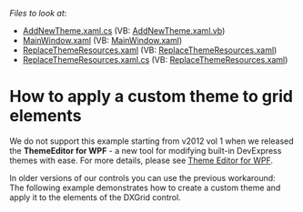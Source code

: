 <!-- default file list -->
*Files to look at*:

* [AddNewTheme.xaml.cs](./CS/AddNewTheme.xaml.cs) (VB: [AddNewTheme.xaml.vb](./VB/AddNewTheme.xaml.vb))
* [MainWindow.xaml](./CS/MainWindow.xaml) (VB: [MainWindow.xaml](./VB/MainWindow.xaml))
* [ReplaceThemeResources.xaml](./CS/ReplaceThemeResources.xaml) (VB: [ReplaceThemeResources.xaml](./VB/ReplaceThemeResources.xaml))
* [ReplaceThemeResources.xaml.cs](./CS/ReplaceThemeResources.xaml.cs) (VB: [ReplaceThemeResources.xaml](./VB/ReplaceThemeResources.xaml))
<!-- default file list end -->
# How to apply a custom theme to grid elements


<p>We do not support this example starting from v2012 vol 1 when we released the <strong>ThemeEditor for WPF</strong> - a new tool for modifying built-in DevExpress themes with ease. For more details, please see <a href="http://documentation.devexpress.com/#WpfThemeEditor/CustomDocument10429"><u>Theme Editor for WPF</u></a>.</p><p>In older versions of our controls you can use the previous workaround:<br />
The following example demonstrates how to create a custom theme and apply it to the elements of the DXGrid control.</p>

<br/>


